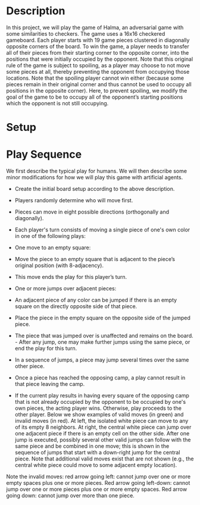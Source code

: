 # Description
In this project, we will play the game of Halma, an adversarial game with some similarities to checkers. The game uses a 16x16 checkered gameboard. Each player starts with 19 game pieces clustered in diagonally opposite corners of the board. To win the game, a player needs to transfer all of their pieces from their starting corner to the opposite corner, into the positions that were initially occupied by the opponent. Note that this original rule of the game is subject to spoiling, as a player may choose to not move some pieces at all, thereby preventing the opponent from occupying those locations. Note that the spoiling player cannot win either (because some pieces remain in their original corner and thus cannot be used to occupy all positions in the opposite corner). Here, to prevent spoiling, we modify the goal of the game to be to occupy all of the opponent’s starting positions which the opponent is not still occupying.

# Setup

# Play Sequence
We first describe the typical play for humans. We will then describe some minor modifications for how we will play this game with artificial agents.
- Create the initial board setup according to the above description.
- Players randomly determine who will move first.
- Pieces can move in eight possible directions (orthogonally and diagonally).
- Each player's turn consists of moving a single piece of one's own color in one of the
following plays:
- One move to an empty square:
 - Move the piece to an empty square that is adjacent to the piece’s original position (with 8-adjacency).
 - This move ends the play for this player’s turn.
          
- One or more jumps over adjacent pieces:
 - An adjacent piece of any color can be jumped if there is an empty square
on the directly opposite side of that piece.
 - Place the piece in the empty square on the opposite side of the jumped
piece.
 - The piece that was jumped over is unaffected and remains on the board.  - After any jump, one may make further jumps using the same piece, or end
the play for this turn.
 - In a sequence of jumps, a piece may jump several times over the same
other piece.
- Once a piece has reached the opposing camp, a play cannot result in that piece leaving
the camp.
- If the current play results in having every square of the opposing camp that is not already
occupied by the opponent to be occupied by one's own pieces, the acting player wins. Otherwise, play proceeds to the other player.
Below we show examples of valid moves (in green) and invalid moves (in red). At left, the isolated white piece can move to any of its empty 8 neighbors. At right, the central white piece can jump over one adjacent piece if there is an empty cell on the other side. After one jump is executed, possibly several other valid jumps can follow with the same piece and be combined in one move; this is shown in the sequence of jumps that start with a down-right jump for the central piece. Note that additional valid moves exist that are not shown (e.g., the central white piece could move to some adjacent empty location).


Note the invalid moves: red arrow going left: cannot jump over one or more empty spaces plus one or more pieces. Red arrow going left-down: cannot jump over one or more pieces plus one or more empty spaces. Red arrow going down: cannot jump over more than one piece.
